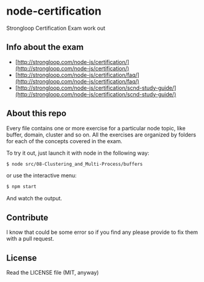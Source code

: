 node-certification
==================

Strongloop Certification Exam work out

## Info about the exam

  - [http://strongloop.com/node-js/certification/](http://strongloop.com/node-js/certification/)
  - [http://strongloop.com/node-js/certification/faq/](http://strongloop.com/node-js/certification/faq/)
  - [http://strongloop.com/node-js/certification/scnd-study-guide/](http://strongloop.com/node-js/certification/scnd-study-guide/)

## About this repo

Every file contains one or more exercise for a particular node topic, like buffer, domain, cluster and so on.
All the exercises are organized by folders for each of the concepts covered in the exam.

To try it out, just launch it with node in the following way:

```bash
$ node src/08-Clustering_and_Multi-Process/buffers
```

or use the interactive menu:

```bash
$ npm start
```

And watch the output.

## Contribute
I know that could be some error so if you find any please provide to fix them with a pull request.

## License
Read the LICENSE file (MIT, anyway)